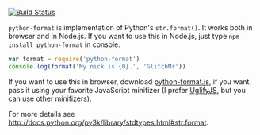 [![Build Status](https://secure.travis-ci.org/GlitchMr/python-format.png?branch=master)](http://travis-ci.org/GlitchMr/python-format) 

`python-format` is implementation of Python's `str.format()`. It works
both in browser and in Node.js. If you want to use this in Node.js,
just type `npm install python-format` in console.

```javascript
var format = require('python-format')
console.log(format('My nick is {0}.', 'GlitchMr'))
```

If you want to use this in browser, download
[python-format.js](https://raw.github.com/GlitchMr/python-format/master/lib/python-format.js),
if you want, pass it using your favorite JavaScript minifizer (I prefer
[UglifyJS](http://marijnhaverbeke.nl/uglifyjs), but you can use other
minifizers).

For more details see http://docs.python.org/py3k/library/stdtypes.html#str.format.
